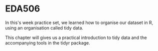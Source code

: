# EDA506

In this's week practice set, we learned how to organise our dataset in R, using an organisation called tidy data.

This chapter will gives us a practical introduction to tidy data and the accompanying tools in the tidyr package.
